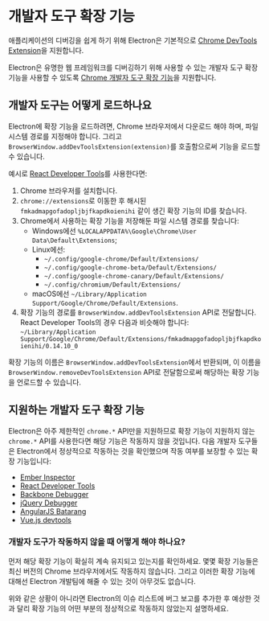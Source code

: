 # 개발자 도구 확장 기능

애플리케이션의 디버깅을 쉽게 하기 위해 Electron은 기본적으로
[Chrome DevTools Extension][devtools-extension]을 지원합니다.

Electron은 유명한 웹 프레임워크를 디버깅하기 위해 사용할 수 있는 개발자 도구 확장
기능을 사용할 수 있도록 [Chrome 개발자 도구 확장 기능][devtools-extension]을
지원합니다.

## 개발자 도구는 어떻게 로드하나요

Electron에 확장 기능을 로드하려면, Chrome 브라우저에서 다운로드 해야 하며, 파일 시스템 경로를 지정해야 합니다. 그리고 `BrowserWindow.addDevToolsExtension(extension)`를 호출함으로써 기능을 로드할 수 있습니다.

예시로 [React Developer Tools][react-devtools]를 사용한다면:

1. Chrome 브라우저를 설치합니다.
2. `chrome://extensions`로 이동한 후 해시된 `fmkadmapgofadopljbjfkapdkoienihi`
  같이 생긴 확장 기능의 ID를 찾습니다.
3. Chrome에서 사용하는 확장 기능을 저장해둔 파일 시스템 경로를 찾습니다:
   * Windows에선 `%LOCALAPPDATA%\Google\Chrome\User Data\Default\Extensions`;
   * Linux에선:
     * `~/.config/google-chrome/Default/Extensions/`
     * `~/.config/google-chrome-beta/Default/Extensions/`
     * `~/.config/google-chrome-canary/Default/Extensions/`
     * `~/.config/chromium/Default/Extensions/`
   * macOS에선 `~/Library/Application Support/Google/Chrome/Default/Extensions`.
4. 확장 기능의 경로를 `BrowserWindow.addDevToolsExtension` API로 전달합니다.
   React Developer Tools의 경우 다음과 비슷해야 합니다:
   `~/Library/Application Support/Google/Chrome/Default/Extensions/fmkadmapgofadopljbjfkapdkoienihi/0.14.10_0`

확장 기능의 이름은 `BrowserWindow.addDevToolsExtension`에서 반환되며, 이 이름을
`BrowserWindow.removeDevToolsExtension` API로 전달함으로써 해당하는 확장 기능을
언로드할 수 있습니다.

## 지원하는 개발자 도구 확장 기능

Electron은 아주 제한적인 `chrome.*` API만을 지원하므로 확장 기능이 지원하지 않는
`chrome.*` API를 사용한다면 해당 기능은 작동하지 않을 것입니다. 다음 개발자 도구들은
Electron에서 정상적으로 작동하는 것을 확인했으며 작동 여부를 보장할 수 있는 확장
기능입니다:

* [Ember Inspector](https://chrome.google.com/webstore/detail/ember-inspector/bmdblncegkenkacieihfhpjfppoconhi)
* [React Developer Tools](https://chrome.google.com/webstore/detail/react-developer-tools/fmkadmapgofadopljbjfkapdkoienihi)
* [Backbone Debugger](https://chrome.google.com/webstore/detail/backbone-debugger/bhljhndlimiafopmmhjlgfpnnchjjbhd)
* [jQuery Debugger](https://chrome.google.com/webstore/detail/jquery-debugger/dbhhnnnpaeobfddmlalhnehgclcmjimi)
* [AngularJS Batarang](https://chrome.google.com/webstore/detail/angularjs-batarang/ighdmehidhipcmcojjgiloacoafjmpfk)
* [Vue.js devtools](https://chrome.google.com/webstore/detail/vuejs-devtools/nhdogjmejiglipccpnnnanhbledajbpd)

### 개발자 도구가 작동하지 않을 때 어떻게 해야 하나요?

먼저 해당 확장 기능이 확실히 계속 유지되고 있는지를 확인하세요. 몇몇 확장 기능들은
최신 버전의 Chrome 브라우저에서도 작동하지 않습니다. 그리고 이러한 확장 기능에 대해선
Electron 개발팀에 해줄 수 있는 것이 아무것도 없습니다.

위와 같은 상황이 아니라면 Electron의 이슈 리스트에 버그 보고를 추가한 후 예상한 것과
달리 확장 기능의 어떤 부분의 정상적으로 작동하지 않았는지 설명하세요.

[devtools-extension]: https://developer.chrome.com/extensions/devtools
[react-devtools]: https://chrome.google.com/webstore/detail/react-developer-tools/fmkadmapgofadopljbjfkapdkoienihi
